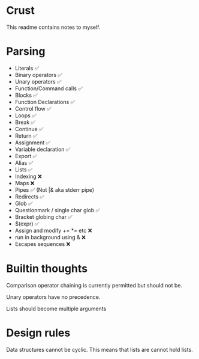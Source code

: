 # Crust
This readme contains notes to myself.

# Parsing
* Literals ✅
* Binary operators ✅
* Unary operators ✅
* Function/Command calls ✅
* Blocks ✅
* Function Declarations ✅
* Control flow ✅
* Loops ✅
* Break ✅
* Continue ✅
* Return ✅
* Assignment ✅
* Variable declaration ✅
* Export ✅
* Alias ✅
* Lists ✅
* Indexing ❌
* Maps ❌
* Pipes ✅ (Not |& aka stderr pipe)
* Redirects ✅
* Glob ✅
* Questionmark / single char glob ✅
* Bracket globing char ✅
* $(expr) ✅
* Assign and modify += *= etc ❌
* run in background using & ❌
* Escapes sequences ❌

# Builtin thoughts
Comparison operator chaining is currently permitted but should not be.

Unary operators have no precedence.

Lists should become multiple arguments

# Design rules
Data structures cannot be cyclic. This means that lists are cannot hold lists.
